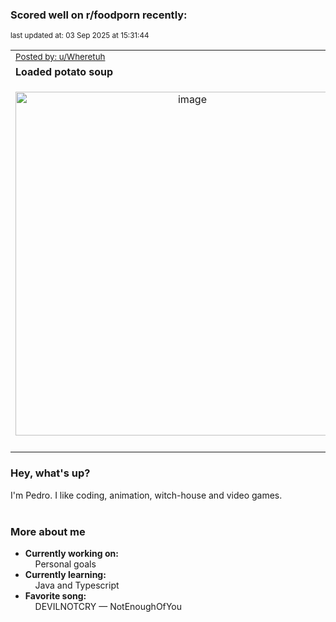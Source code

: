 ### Scored well on r/foodporn recently:

<p align="left"><sub>last updated at: 03 Sep 2025 at 15:31:44</sub></p>

|   |
| --- |
| <sub>[Posted by: u/Wheretuh][source]</sub> |
| **Loaded potato soup** | 
|<p align="center"> <img alt="image" src="https://i.redd.it/f7tf38wbdnmf1.jpeg" width="550" /> </p>|
|   |

### Hey, what's up?

I'm Pedro. I like coding, animation, witch-house and video games.<br><br>

### More about me
- **Currently working on:**  
&nbsp;&nbsp;&nbsp;&nbsp;Personal goals
- **Currently learning:**  
&nbsp;&nbsp;&nbsp;&nbsp;Java and Typescript
- **Favorite song:**  
&nbsp;&nbsp;&nbsp;&nbsp;DEVILNOTCRY — NotEnoughOfYou<br><br>

  



  
  
  
[linkedin]: https://linkedin.com/in/pedro-h-r-gomes-8a487b14a/
[gmail]: mailto:pilique11@gmail.com
[source]: https://reddit.com/r/FoodPorn/comments/1n65k7g/loaded_potato_soup/
[redditAPI]: https://www.reddit.com/dev/api/